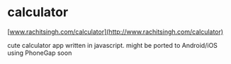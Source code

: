 calculator
==========

[www.rachitsingh.com/calculator](http://www.rachitsingh.com/calculator)

cute calculator app written in javascript. might be ported to Android/iOS using PhoneGap soon
